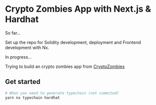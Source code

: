 # Crypto Zombies App with Next.js & Hardhat

So far...

Set up the repo for Solidity development, deployment and Frontend development with Nx.

In progress...

Trying to build an crypto zombies app from [CryptoZombies](https://cryptozombies.io/)

## Get started

```bash
# When you need to generate typechain (not commited)
yarn nx typechain hardhat
```
